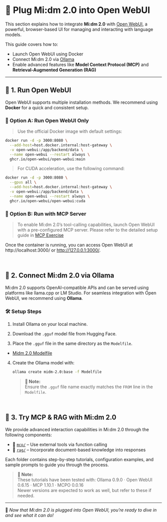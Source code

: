 # 🧩 Plug Mi:dm 2.0 into Open WebUI

This section explains how to integrate **Mi:dm 2.0** with [Open WebUI](https://github.com/open-webui/open-webui), a powerful, browser-based UI for managing and interacting with language models.

This guide covers how to:
- Launch Open WebUI using Docker
- Connect Mi:dm 2.0 via [Ollama](https://ollama.com/)
- Enable advanced features like **Model Context Protocol (MCP)** and **Retrieval-Augmented Generation (RAG)**

---

## 🚀 1. Run Open WebUI

Open WebUI supports multiple installation methods.
We recommend using **Docker** for a quick and consistent setup.

### 🧱 Option A: Run Open WebUI Only

> Use the official Docker image with default settings:

```bash
docker run -d -p 3000:8080 \
  --add-host=host.docker.internal:host-gateway \
  -v open-webui:/app/backend/data \
  --name open-webui --restart always \
  ghcr.io/open-webui/open-webui:main
```

> For CUDA acceleration, use the following command:

```bash
docker run -d -p 3000:8080 \
  --gpus all \
  --add-host=host.docker.internal:host-gateway \
  -v open-webui:/app/backend/data \
  --name open-webui --restart always \
  ghcr.io/open-webui/open-webui:cuda
```

### 🧰 Option B: Run with MCP Server

> To enable Mi:dm 2.0’s tool-calling capabilities, launch Open WebUI with a pre-configured MCP server.
Please refer to the detailed setup guide in [MCP Exercise](./mcp/README.md)

Once the container is running, you can access Open WebUI at http://localhost:3000/ or http://127.0.0.1:3000/.

<br>

## 🔌 2. Connect Mi:dm 2.0 via Ollama

Mi:dm 2.0 supports OpenAI-compatible APIs and can be served using platforms like llama.cpp or LM Studio.
For seamless integration with Open WebUI, we recommend using **Ollama**.

### 🛠️ Setup Steps

1. Install Ollama on your local machine.

2. Download the `.gguf` model file from Hugging Face.
<!--
* [Midm 2.0-Base (GGUF)](https://huggingface.co/KT-AI/Midm-2.0-Base-Instruct-GGUF)
* [Midm 2.0-Mini (GGUF)](https://huggingface.co/KT-AI/Midm-2.0-Mini-Instruct-GGUF)
-->

3. Place the `.gguf` file in the same directory as the `Modelfile`.
* [Midm 2.0 Modelfile](./modelfile/Modelfile)

4. Create the Ollama model with:
    ```bash
    ollama create midm-2.0:base -f Modelfile
    ```

    > **📝 Note:**  
    > Ensure the `.gguf` file name exactly matches the `FROM` line in the `Modelfile`.

<br>

## 🧠 3. Try MCP & RAG with Mi:dm 2.0

We provide advanced interaction capabilities in Mi:dm 2.0 through the following components:

- 📁 [`mcp/`](./mcp) – Use external tools via function calling
- 📁 [`rag/`](./rag) – Incorporate document-based knowledge into responses

Each folder contains step-by-step tutorials, configuration examples, and sample prompts to guide you through the process.

> **📝 Note:**  
> These tutorials have been tested with: Ollama 0.9.0 · Open WebUI 0.6.15 · MCP 1.10.1 · MCPO 0.0.16  
> Newer versions are expected to work as well, but refer to these if needed.

---

🐾 *Now that Mi:dm 2.0 is plugged into Open WebUI, you’re ready to dive in and see what it can do!*
